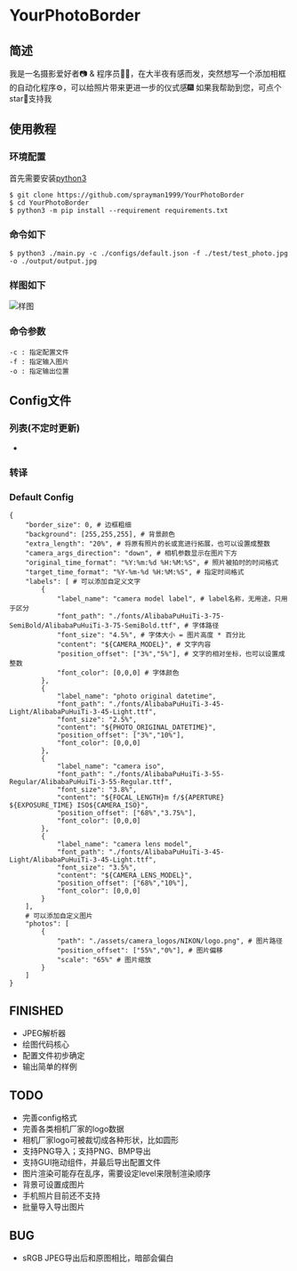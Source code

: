 # YourPhotoBorder
## 简述
我是一名摄影爱好者📷 & 程序员🧑‍💻，在大半夜有感而发，突然想写一个添加相框的自动化程序⚙️，可以给照片带来更进一步的仪式感🎆
如果我帮助到您，可点个star🌟支持我

## 使用教程
### 环境配置
首先需要安装[python3](https://www.python.org/downloads/)
```
$ git clone https://github.com/sprayman1999/YourPhotoBorder
$ cd YourPhotoBorder
$ python3 -m pip install --requirement requirements.txt
```



### 命令如下
```
$ python3 ./main.py -c ./configs/default.json -f ./test/test_photo.jpg -o ./output/output.jpg
```
### 样图如下
![样图](https://github.com/sprayman1999/YourPhotoBorder/blob/main/output/output.jpg)


### 命令参数
```
-c : 指定配置文件
-f : 指定输入图片
-o : 指定输出位置
```

## Config文件
### 列表(不定时更新)
 - 
### 转译
### Default Config
```
{
    "border_size": 0, # 边框粗细
    "background": [255,255,255], # 背景颜色
    "extra_length": "20%", # 将原有照片的长或宽进行拓展，也可以设置成整数
    "camera_args_direction": "down", # 相机参数显示在图片下方
    "original_time_format": "%Y:%m:%d %H:%M:%S", # 照片被拍时的时间格式
    "target_time_format": "%Y-%m-%d %H:%M:%S", # 指定时间格式
    "labels": [ # 可以添加自定义文字
        {
            "label_name": "camera model label", # label名称，无用途，只用于区分
            "font_path": "./fonts/AlibabaPuHuiTi-3-75-SemiBold/AlibabaPuHuiTi-3-75-SemiBold.ttf", # 字体路径
            "font_size": "4.5%", # 字体大小 = 图片高度 * 百分比
            "content": "${CAMERA_MODEL}", # 文字内容
            "position_offset": ["3%","5%"], # 文字的相对坐标，也可以设置成整数
            "font_color": [0,0,0] # 字体颜色
        },
        {
            "label_name": "photo original datetime",
            "font_path": "./fonts/AlibabaPuHuiTi-3-45-Light/AlibabaPuHuiTi-3-45-Light.ttf",
            "font_size": "2.5%",
            "content": "${PHOTO_ORIGINAL_DATETIME}",
            "position_offset": ["3%","10%"],
            "font_color": [0,0,0]
        },
        {
            "label_name": "camera iso",
            "font_path": "./fonts/AlibabaPuHuiTi-3-55-Regular/AlibabaPuHuiTi-3-55-Regular.ttf",
            "font_size": "3.8%",
            "content": "${FOCAL_LENGTH}m f/${APERTURE} ${EXPOSURE_TIME} ISO${CAMERA_ISO}",
            "position_offset": ["68%","3.75%"],
            "font_color": [0,0,0]
        },
        {
            "label_name": "camera lens model",
            "font_path": "./fonts/AlibabaPuHuiTi-3-45-Light/AlibabaPuHuiTi-3-45-Light.ttf",
            "font_size": "3.5%",
            "content": "${CAMERA_LENS_MODEL}",
            "position_offset": ["68%","10%"],
            "font_color": [0,0,0]
        }
    ],
    # 可以添加自定义图片
    "photos": [
        {
            "path": "./assets/camera_logos/NIKON/logo.png", # 图片路径
            "position_offset": ["55%","0%"], # 图片偏移
            "scale": "65%" # 图片缩放
        }
    ]
}
```

## FINISHED
 - JPEG解析器
 - 绘图代码核心
 - 配置文件初步确定
 - 输出简单的样例

## TODO
 - 完善config格式
 - 完善各类相机厂家的logo数据
 - 相机厂家logo可被裁切成各种形状，比如圆形
 - 支持PNG导入；支持PNG、BMP导出
 - 支持GUI拖动组件，并最后导出配置文件
 - 图片渲染可能存在乱序，需要设定level来限制渲染顺序
 - 背景可设置成图片
 - 手机照片目前还不支持
 - 批量导入导出图片

## BUG
 - sRGB JPEG导出后和原图相比，暗部会偏白

